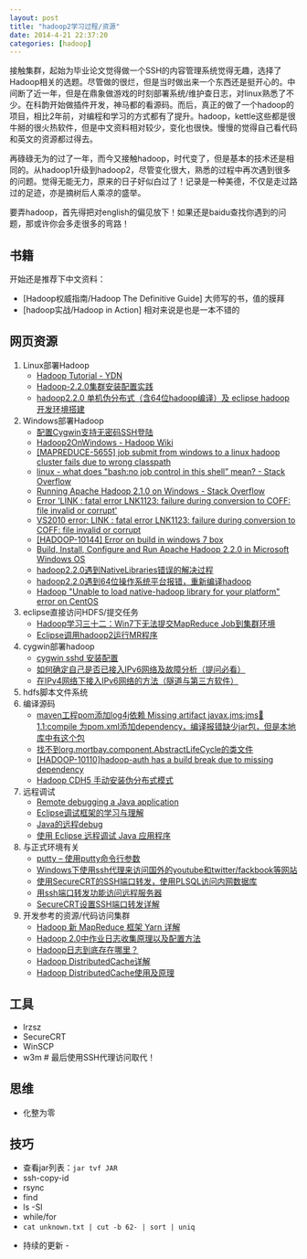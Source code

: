 ```yaml
---
layout: post
title: "hadoop2学习过程/资源"
date: 2014-4-21 22:37:20
categories: [hadoop]
---
```


接触集群，起始为毕业论文觉得做一个SSH的内容管理系统觉得无趣，选择了Hadoop相关的选题。尽管做的很烂，但是当时做出来一个东西还是挺开心的。中间断了近一年，但是在鼎象做游戏的时刻部署系统/维护查日志，对linux熟悉了不少。在科韵开始做插件开发，神马都的看源码。而后，真正的做了一个hadoop的项目，相比2年前，对编程和学习的方式都有了提升。hadoop，kettle这些都是很牛掰的很火热软件，但是中文资料相对较少，变化也很快。慢慢的觉得自己看代码和英文的资源都过得去。

再碌碌无为的过了一年，而今又接触hadoop，时代变了，但是基本的技术还是相同的。从hadoop1升级到hadoop2，尽管变化很大，熟悉的过程中再次遇到很多的问题。觉得无能无力，原来的日子好似白过了！记录是一种美德，不仅是走过路过的足迹，亦是摘树后人乘凉的盛举。

要弄hadoop，首先得把对english的偏见放下！如果还是baidu查找你遇到的问题，那或许你会多走很多的弯路！

## 书籍

开始还是推荐下中文资料：

* [Hadoop权威指南/Hadoop The Definitive Guide] 大师写的书，值的膜拜 
* [hadoop实战/Hadoop in Action] 相对来说是也是一本不错的 

## 网页资源

1. Linux部署Hadoop
	* [Hadoop Tutorial - YDN](http://developer.yahoo.com/hadoop/tutorial/)
	* [Hadoop-2.2.0集群安装配置实践](http://shiyanjun.cn/archives/561.html)
	* [hadoop2.2.0 单机伪分布式（含64位hadoop编译）及 eclipse hadoop开发环境搭建](http://www.cnblogs.com/i80386/p/3548132.html)
2. Windows部署Hadoop
	* [配置Cygwin支持无密码SSH登陆](http://yangshangchuan.iteye.com/blog/1839812)
	* [Hadoop2OnWindows - Hadoop Wiki](http://wiki.apache.org/hadoop/Hadoop2OnWindows)
	* [[MAPREDUCE-5655] job submit from windows to a linux hadoop cluster fails due to wrong classpath](https://issues.apache.org/jira/browse/MAPREDUCE-5655)
	* [linux - what does "bash:no job control in this shell” mean? - Stack Overflow](http://stackoverflow.com/questions/11821378/what-does-bashno-job-control-in-this-shell-mean)
	* [Running Apache Hadoop 2.1.0 on Windows - Stack Overflow](http://stackoverflow.com/questions/18630019/running-apache-hadoop-2-1-0-on-windows)
	* [Error 'LINK : fatal error LNK1123: failure during conversion to COFF: file invalid or corrupt'](http://stackoverflow.com/questions/10888391/error-link-fatal-error-lnk1123-failure-during-conversion-to-coff-file-inval)
	* [VS2010 error: LINK : fatal error LNK1123: failure during conversion to COFF: file invalid or corrupt](http://blog.csdn.net/xzz_hust/article/details/9450289)
	* [[HADOOP-10144] Error on build in windows 7 box](https://issues.apache.org/jira/browse/HADOOP-10144)
	* [Build, Install, Configure and Run Apache Hadoop 2.2.0 in Microsoft Windows OS](http://www.srccodes.com/p/article/38/build-install-configure-run-apache-hadoop-2.2.0-microsoft-windows-os#comment-1150229068)
	* [hadoop2.2.0遇到NativeLibraries错误的解决过程](http://blog.csdn.net/bamuta/article/details/13506843)
	* [hadoop2.2.0遇到64位操作系统平台报错，重新编译hadoop](http://blog.csdn.net/bamuta/article/details/13506893)
	* [Hadoop "Unable to load native-hadoop library for your platform" error on CentOS](http://stackoverflow.com/questions/19943766/hadoop-unable-to-load-native-hadoop-library-for-your-platform-error-on-centos)
3. eclipse直接访问HDFS/提交任务
	* [Hadoop学习三十二：Win7下无法提交MapReduce Job到集群环境](http://zy19982004.iteye.com/blog/2031172)
	* [Eclipse调用hadoop2运行MR程序](http://blog.csdn.net/fansy1990/article/details/22896249)
4. cygwin部署hadoop
	* [cygwin sshd 安装配置](http://blog.csdn.net/needle2/article/details/5416571)
	* [如何确定自己是否已接入IPv6网络及故障分析（提问必看）](http://www.ipv6bbs.cn/thread-209-1-1.html)
	* [在IPv4网络下接入IPv6网络的方法（隧道与第三方软件）](http://www.ipv6bbs.cn/thread-151-1-1.html)
5. hdfs脚本文件系统
6. 编译源码
	* [maven工程pom添加log4j依赖 Missing artifact javax.jms:jms:jar:1.1:compile 为pom.xml添加dependency，编译报错缺少jar包，但是本地库中有这个包](http://blog.163.com/universsky@126/blog/static/112760232201362743156735/)
	* [找不到org.mortbay.component.AbstractLifeCycle的类文件](http://www.cnblogs.com/sysuys/p/3492791.html)
	* [[HADOOP-10110]hadoop-auth has a build break due to missing dependency](https://issues.apache.org/jira/browse/HADOOP-10110)
	* [Hadoop CDH5 手动安装伪分布式模式 ](http://blog.csdn.net/superye1983/article/details/16884097)
7. 远程调试
	* [Remote debugging a Java application](http://stackoverflow.com/questions/975271/remote-debugging-a-java-application)
	* [Eclipse调试框架的学习与理解](http://liugang594.iteye.com/blog/154710)
	* [Java的远程debug](http://duming115.iteye.com/blog/791218)
	* [使用 Eclipse 远程调试 Java 应用程序](http://www.ibm.com/developerworks/cn/opensource/os-eclipse-javadebug/index.html)
8. 与正式环境有关
	* [putty – 使用putty命令行参数](http://cn.mzcart.com/2012/04/24.html)
	* [Windows下使用ssh代理来访问国外的youtube和twitter/fackbook等网站](http://www.ctohome.com/FuWuQi/0b/301.html)
	* [使用SecureCRT的SSH端口转发，使用PLSQL访问内网数据库](http://hejianhuacn.iteye.com/blog/1972033)
	* [用ssh端口转发功能访问远程服务器](http://qn-lf.iteye.com/blog/859662)
	* [SecureCRT设置SSH端口转发详解](http://blog.csdn.net/linuxoostudy/article/details/7097418)
9. 开发参考的资源/代码访问集群
	* [Hadoop 新 MapReduce 框架 Yarn 详解](http://www.ibm.com/developerworks/cn/opensource/os-cn-hadoop-yarn/)
	* [Hadoop 2.0中作业日志收集原理以及配置方法](http://dongxicheng.org/mapreduce-nextgen/hadoop-2-0-jobhistory-log/)
	* [Hadoop日志到底存在哪里？](http://dongxicheng.org/mapreduce-nextgen/hadoop-logs-placement/)
	* [Hadoop DistributedCache详解](http://dongxicheng.org/mapreduce-nextgen/hadoop-distributedcache-details/)
	* [Hadoop DistributedCache使用及原理](http://hpuxtbjvip0.blog.163.com/blog/static/3674131320132794940734/)

## 工具

* lrzsz
* SecureCRT
* WinSCP
* w3m # 最后使用SSH代理访问取代！

## 思维

* 化整为零

## 技巧

* 查看jar列表：`jar tvf JAR`
* ssh-copy-id
* rsync
* find
* ls -Sl
* while/for
* `cat unknown.txt | cut -b 62- | sort | uniq`

- 持续的更新 - 
